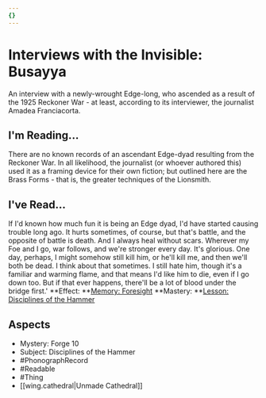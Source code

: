 ```yaml
---
{}
---
```

# Interviews with the Invisible: Busayya
An interview with a newly-wrought Edge-long, who ascended as a result of the 1925 Reckoner War - at least, according to its interviewer, the journalist Amadea Franciacorta.
## I'm Reading...
There are no known records of an ascendant Edge-dyad resulting from the Reckoner War. In all likelihood, the journalist (or whoever authored this) used it as a framing device for their own fiction; but outlined here are the Brass Forms - that is, the greater techniques of the Lionsmith.
## I've Read...
If I'd known how much fun it is being an Edge dyad, I'd have started causing trouble long ago. It hurts sometimes, of course, but that's battle, and the opposite of battle is death. And I always heal without scars. Wherever my Foe and I go, war follows, and we're stronger every day. It's glorious. One day, perhaps, I might somehow still kill him, or he'll kill me, and then we'll both be dead. I think about that sometimes. I still hate him, though it's a familiar and warming flame, and that means I'd like him to die, even if I go down too. But if that ever happens, there'll be a lot of blood under the bridge first.'
**Effect: **[Memory: Foresight](https://uadaf.theevilroot.xyz/rowenarium/element/mem.foresight)
**Mastery: **[Lesson: Disciplines of the Hammer](https://uadaf.theevilroot.xyz/rowenarium/element/x.disciplinesofthehammer)
## Aspects
- Mystery: Forge 10
- Subject: Disciplines of the Hammer
- #PhonographRecord
- #Readable
- #Thing
- [[wing.cathedral|Unmade Cathedral]]